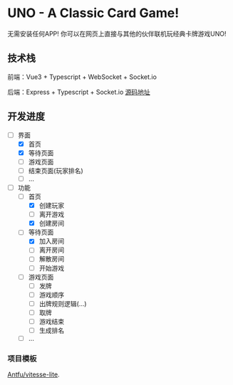 # UNO - A Classic Card Game!

无需安装任何APP! 你可以在网页上直接与其他的伙伴联机玩经典卡牌游戏UNO!

## 技术栈

前端：Vue3 + Typescript + WebSocket + Socket.io

后端：Express + Typescript + Socket.io [源码地址](https://github.com/Merlin218/UNO-server)

## 开发进度

- [ ] 界面
  - [x] 首页
  - [x] 等待页面
  - [ ] 游戏页面
  - [ ] 结束页面(玩家排名)
  - [ ] ...
- [ ] 功能
  - [ ] 首页
    - [x] 创建玩家
    - [ ] 离开游戏
    - [x] 创建房间
  - [ ] 等待页面
    - [x] 加入房间
    - [ ] 离开房间
    - [ ] 解散房间
    - [ ] 开始游戏
  - [ ] 游戏页面
    - [ ] 发牌
    - [ ] 游戏顺序
    - [ ] 出牌规则逻辑(...)
    - [ ] 取牌
    - [ ] 游戏结束
    - [ ] 生成排名
  - [ ] ... 

### 项目模板

[Antfu/vitesse-lite](https://github.com/antfu/vitesse-lite/generate).

